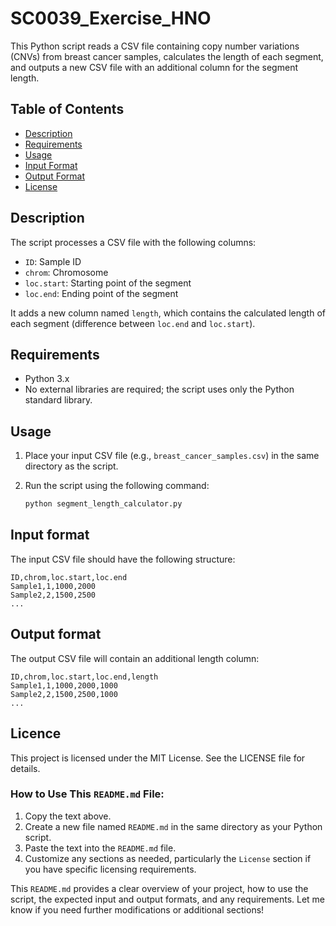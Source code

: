 # SC0039_Exercise_HNO

This Python script reads a CSV file containing copy number variations (CNVs) from breast cancer samples, calculates the length of each segment, and outputs a new CSV file with an additional column for the segment length.

## Table of Contents
- [Description](#description)
- [Requirements](#requirements)
- [Usage](#usage)
- [Input Format](#input-format)
- [Output Format](#output-format)
- [License](#license)

## Description

The script processes a CSV file with the following columns:
- `ID`: Sample ID
- `chrom`: Chromosome
- `loc.start`: Starting point of the segment
- `loc.end`: Ending point of the segment

It adds a new column named `length`, which contains the calculated length of each segment (difference between `loc.end` and `loc.start`).

## Requirements

- Python 3.x
- No external libraries are required; the script uses only the Python standard library.

## Usage

1. Place your input CSV file (e.g., `breast_cancer_samples.csv`) in the same directory as the script.
2. Run the script using the following command:

   ```bash
   python segment_length_calculator.py

## Input format 
The input CSV file should have the following structure:

```
ID,chrom,loc.start,loc.end
Sample1,1,1000,2000
Sample2,2,1500,2500
...
```

## Output format 
The output CSV file will contain an additional length column:
```
ID,chrom,loc.start,loc.end,length
Sample1,1,1000,2000,1000
Sample2,2,1500,2500,1000
...
```

## Licence
This project is licensed under the MIT License. See the LICENSE file for details.


### How to Use This `README.md` File:
1. Copy the text above.
2. Create a new file named `README.md` in the same directory as your Python script.
3. Paste the text into the `README.md` file.
4. Customize any sections as needed, particularly the `License` section if you have specific licensing requirements.

This `README.md` provides a clear overview of your project, how to use the script, the expected input and output formats, and any requirements. Let me know if you need further modifications or additional sections!




